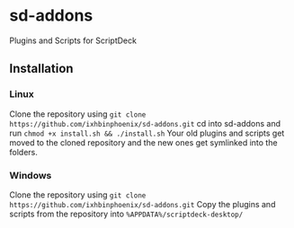 # sd-addons
Plugins and Scripts for ScriptDeck

## Installation

### Linux
Clone the repository using `git clone https://github.com/ixhbinphoenix/sd-addons.git`
cd into sd-addons and run `chmod +x install.sh && ./install.sh`
Your old plugins and scripts get moved to the cloned repository and the new ones get symlinked into the folders.

### Windows
Clone the repository using `git clone https://github.com/ixhbinphoenix/sd-addons.git`
Copy the plugins and scripts from the repository into `%APPDATA%/scriptdeck-desktop/`
